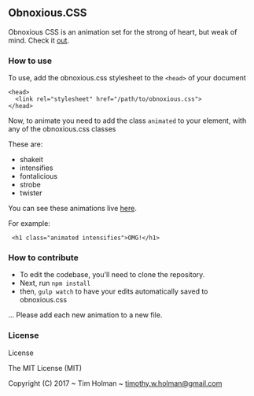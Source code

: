 ## Obnoxious.CSS

Obnoxious CSS is an animation set for the strong of heart, but weak of mind. Check it [out](http://tholman.com/obnoxious).

### How to use

To use, add the obnoxious.css stylesheet to the `<head>` of your document

```
<head>
  <link rel="stylesheet" href="/path/to/obnoxious.css">
</head>
```
Now, to animate you need to add the class `animated` to your element, with any of the obnoxious.css classes

These are:

- shakeit
- intensifies
- fontalicious
- strobe
- twister

You can see these animations live [here](http://tholman.com/obnoxious).

For example: 
```
 <h1 class="animated intensifies">OMG!</h1>
```

### How to contribute

- To edit the codebase, you'll need to clone the repository.
- Next, run `npm install`
- then, `gulp watch` to have your edits automatically saved to obnoxious.css

... Please add each new animation to a new file.

### License

License

The MIT License (MIT)

Copyright (C) 2017 ~ Tim Holman ~ timothy.w.holman@gmail.com
